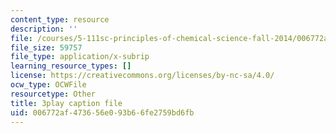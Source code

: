 ```yaml
---
content_type: resource
description: ''
file: /courses/5-111sc-principles-of-chemical-science-fall-2014/006772af473656e093b66fe2759bd6fb_JBgbUI3pxV0.vtt
file_size: 59757
file_type: application/x-subrip
learning_resource_types: []
license: https://creativecommons.org/licenses/by-nc-sa/4.0/
ocw_type: OCWFile
resourcetype: Other
title: 3play caption file
uid: 006772af-4736-56e0-93b6-6fe2759bd6fb
---
```

